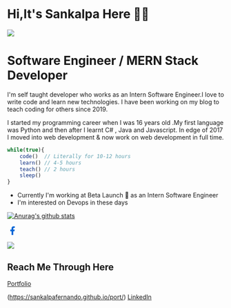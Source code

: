 # Hi,It's Sankalpa Here 🙋‍♂️


<img src="https://sankalpafernando.github.io/image/frame2.png"  />

# Software Engineer / MERN Stack Developer

I'm self taught developer who works as an Intern Software Engineer.I love to write code and learn new technologies. I have been working on my blog to teach coding for others since 2019.

I started my programming career when I was 16 years old .My first language was Python and then after I learnt C# , Java and Javascript. In edge of 2017 I moved into web development & now work on web development in full time.

```javascript
while(true){
    code()  // Literally for 10-12 hours
    learn() // 4-5 hours
    teach() // 2 hours
    sleep() 
}
```

* Currently I'm working at Beta Launch 🔨 as an Intern Software Engineer
* I'm interested on Devops in these days

[![Anurag's github stats](https://github-readme-stats.vercel.app/api?username=sankalpafernando)](https://github.com/anuraghazra/github-readme-stats)

<svg xmlns="http://www.w3.org/2000/svg" viewBox="0 0 24 24" width="24" height="24"><path fill="none" d="M0 0h24v24H0z"/><path d="M14 13.5h2.5l1-4H14v-2c0-1.03 0-2 2-2h1.5V2.14c-.326-.043-1.557-.14-2.857-.14C11.928 2 10 3.657 10 6.7v2.8H7v4h3V22h4v-8.5z" fill="rgba(3,102,214,1)"/></svg>

<img align="center" src="https://github-readme-stats.vercel.app/api/top_langs/?username=sankalpafernando&theme=<THEME_NAME>" />


## Reach Me Through Here

[Portfolio](https://sankalpafernando.github.io/port/) 

(https://sankalpafernando.github.io/port/) 
[LinkedIn](https://lk.linkedin.com/in/sankalpa-fernando-004a1b1a2)
